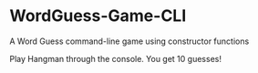 # WordGuess-Game-CLI
A Word Guess command-line game using constructor functions

Play Hangman through the console. You get 10 guesses!